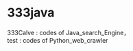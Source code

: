# 333java

333Calve : codes of Java_search_Engine，         
test     : codes of Python_web_crawler

